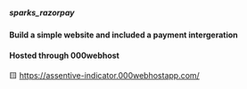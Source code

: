 ##### sparks_razorpay


#### Build a simple website and included a payment intergeration


#### Hosted through 000webhost

🟨 https://assentive-indicator.000webhostapp.com/

